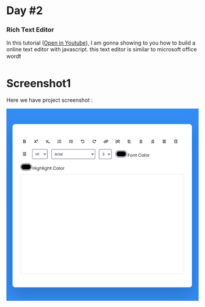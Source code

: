 # Day #2

### Rich Text Editor
In this tutorial ([Open in Youtube](https://youtu.be/gRyvG7PZ4m0)),  I am gonna showing to you how to build a online text editor with javascript. this text editor is similar to microsoft office word❗️

# Screenshot1
Here we have project screenshot :

![screenshot](screenshot.jpg)
